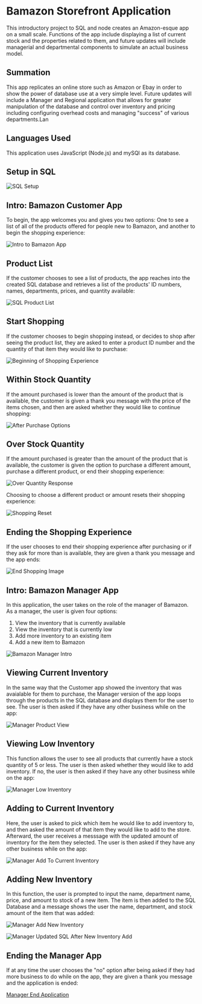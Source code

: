 # Bamazon Storefront Application
This introductory project to SQL and node creates an Amazon-esque app on a small scale. Functions of the app include displaying a list of current stock and the properties related to them, and future updates will include managerial and departmental components to simulate an actual business model. 

## Summation

This app replicates an online store such as Amazon or Ebay in order to show the power of database use at a very simple level. Future updates will include a Manager and Regional application that allows for greater manipulation of the database and control over inventory and pricing including configuring overhead costs and managing "success" of various departments.Lan

## Languages Used

This application uses JavaScript (Node.js) and mySQl as its database.

## Setup in SQL

![SQL Setup](images/SQL_setup.PNG)

## Intro: Bamazon Customer App

To begin, the app welcomes you and gives you two options: One to see a list of all of the products offered for people new to Bamazon, and another to begin the shopping experience: 

![Intro to Bamazon App](images/Intro.PNG)

## Product List

If the customer chooses to see a list of products, the app reaches into the created SQL database and retrieves a list of the products' ID numbers, names, departments, prices, and quantity available:

![SQL Product List](images/product_list.PNG)

## Start Shopping

If the customer chooses to begin shopping instead, or decides to shop after seeing the product list, they are asked to enter a product ID number and the quantity of that item they would like to purchase:

![Beginning of Shopping Experience](images/start_shopping.PNG)

 ## Within Stock Quantity

If the amount purchased is lower than the amount of the product that is available, the customer is given a thank you message with the price of the items chosen, and then are asked whether they would like to continue shopping: 

![After Purchase Options](images/after_purchase.PNG)

## Over Stock Quantity

If the amount purchased is greater than the amount of the product that is available, the customer is given the option to purchase a different amount, purchase a different product, or end their shopping experience: 

![Over Quantity Response](images/over_quantity.PNG)

Choosing to choose a different product or amount resets their shopping experience: 

![Shopping Reset](images/if_new_choice.PNG)

## Ending the Shopping Experience

If the user chooses to end their shopping experience after purchasing or if they ask for more than is available, they are given a thank you message and the app ends: 

![End Shopping Image](images/stop_shopping.PNG)

## Intro: Bamazon Manager App

In this application, the user takes on the role of the manager of Bamazon. As a manager, the user is given four options: 

<ol>
 <li>View the inventory that is currently available</li>
 <li>View the inventory that is currently low</li>
 <li>Add more inventory to an existing item</li>
 <li>Add a new item to Bamazon</li>
</ol>

![Bamazon Manager Intro](images/manager_intro.PNG)

## Viewing Current Inventory

In the same way that the Customer app showed the inventory that was avaialable for them to purchase, the Manager version of the app loops through the products in the SQL database and displays them for the user to see. The user is then asked if they have any other business while on the app:

![Manager Product View](images/manager_view_products.PNG)

## Viewing Low Inventory

This function allows the user to see all products that currently have a stock quantity of 5 or less. The user is then asked whether they would like to add inventory. If no, the user is then asked if they have any other business while on the app: 

![Manager Low Inventory](images/manager_view_low_inventory.PNG)

## Adding to Current Inventory

Here, the user is asked to pick which item he would like to add inventory to, and then asked the amount of that item they would like to add to the store. Afterward, the user receives a messsage with the updated amount of inventory for the item they selected. The user is then asked if they have any other business while on the app: 

![Manager Add To Current Inventory](images/manager_add_to_stock.PNG)

## Adding New Inventory

In this function, the user is prompted to input the name, department name, price, and amount to stock of a new item. The item is then added to the SQL Database and a message shows the user the name, department, and stock amount of the item that was added: 

![Manager Add New Inventory](images/manager_add_new_product.PNG)

![Manager Updated SQL After New Inventory Add](images/SQL_after_new_item.PNG)

## Ending the Manager App

If at any time the user chooses the "no" option after being asked if they had more business to do while on the app, they are given a thank you message and the application is ended:

[Manager End Application](images/manager_end_app.PNG)
